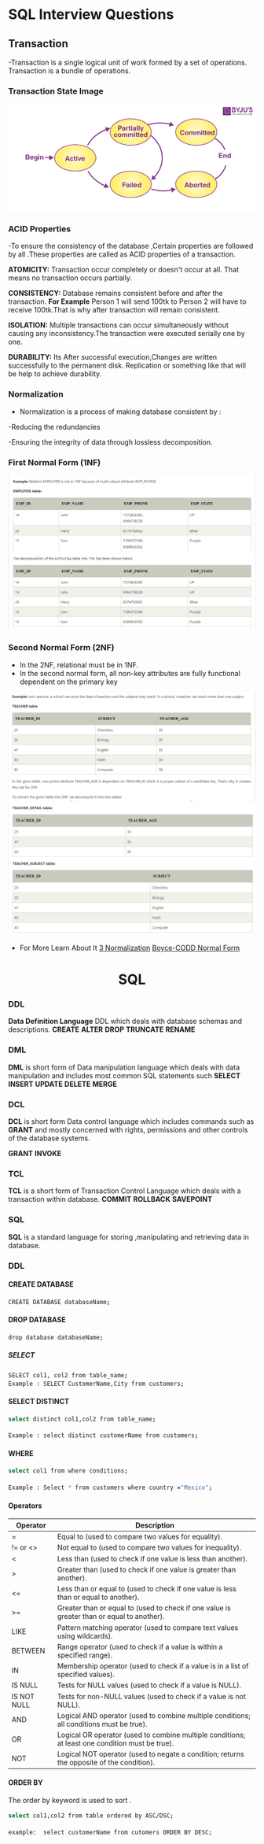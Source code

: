 # SQL Interview Questions

## Transaction
-Transaction is a single logical unit of work formed by a set of operations. Transaction is a bundle of operations.

### Transaction State Image
![Transaction](images/transactions.png)

### ACID Properties

-To ensure the consistency of the database ,Certain properties are followed by all .These properties are called as ACID properties of a transaction.



__ATOMICITY:__ Transaction occur completely or doesn't occur at all. That means no transaction occurs partially.

__CONSISTENCY:__ Database remains consistent before and after the transaction. __For Example__ Person 1 will send 100tk to Person 2 will have to receive 100tk.That is why after transaction will remain consistent.

__ISOLATION:__ Multiple transactions can occur simultaneously without causing any inconsistency.The transaction were executed serially one by one.

__DURABILITY:__ Its  After successful execution,Changes are written successfully to the permanent disk. Replication or something like that will be help to achieve durability.

### Normalization 
- Normalization is a process of making database consistent by :

 -Reducing the redundancies

 -Ensuring the integrity of data through lossless decomposition.
### First Normal Form (1NF)
 ![1N](images/1Normalization.png)

### Second Normal Form (2NF)
- In the 2NF, relational must be in 1NF.
- In the second normal form, all non-key attributes are fully functional dependent on the primary key

![1N](images/2Normalization1.png)
![1N](images/2Normalization2.png)

- For More Learn About It
[3 Normalization](https://www.javatpoint.com/dbms-third-normal-form)
[Boyce-CODD Normal Form](https://www.javatpoint.com/dbms-boyce-codd-normal-form)




<h1 align="center">SQL </h1>


### DDL
__Data Definition Language__ DDL which deals with database schemas and descriptions.
__CREATE__
__ALTER__
__DROP__
__TRUNCATE__
__RENAME__
### DML 
__DML__ is short form of Data manipulation language which deals with data manipulation and includes most common SQL statements such 
__SELECT__
__INSERT__
__UPDATE__
__DELETE__
__MERGE__

### DCL 
__DCL__ is short form Data control language which includes commands such as __GRANT__ and mostly concerned with rights, permissions and other controls of the database systems.

__GRANT__
__INVOKE__

### TCL
__TCL__ is a short form of Transaction Control Language which deals with a transaction within database.
__COMMIT__
__ROLLBACK__
__SAVEPOINT__

### SQL 
__SQL__ is a standard language for storing ,manipulating and retrieving data in database.

### DDL
#### CREATE DATABASE
```BASH
CREATE DATABASE databaseName;
```

#### DROP DATABASE
```bash
drop database databaseName;
```

##### SELECT
```bash
SELECT col1, col2 from table_name;
Example : SELECT CustomerName,City from customers;

```
#### SELECT DISTINCT
```bash
select distinct col1,col2 from table_name;

Example : select distinct customerName from customers;
```

#### WHERE 
```bash
select col1 from where conditions;

Example : Select * from customers where country ="Mexico";
```

#### Operators

| Operator | Description                                            |
|----------|--------------------------------------------------------|
| =        | Equal to (used to compare two values for equality).   |
| != or <> | Not equal to (used to compare two values for inequality). |
| <        | Less than (used to check if one value is less than another). |
| >        | Greater than (used to check if one value is greater than another). |
| <=       | Less than or equal to (used to check if one value is less than or equal to another). |
| >=       | Greater than or equal to (used to check if one value is greater than or equal to another). |
| LIKE     | Pattern matching operator (used to compare text values using wildcards). |
| BETWEEN  | Range operator (used to check if a value is within a specified range). |
| IN       | Membership operator (used to check if a value is in a list of specified values). |
| IS NULL  | Tests for NULL values (used to check if a value is NULL). |
| IS NOT NULL | Tests for non-NULL values (used to check if a value is not NULL). |
| AND      | Logical AND operator (used to combine multiple conditions; all conditions must be true). |
| OR       | Logical OR operator (used to combine multiple conditions; at least one condition must be true). |
| NOT      | Logical NOT operator (used to negate a condition; returns the opposite of the condition). |




#### ORDER BY
The order by keyword is used to sort .
```bash
select col1,col2 from table ordered by ASC/DSC;

example:  select customerName from cutomers ORDER BY DESC;
```


